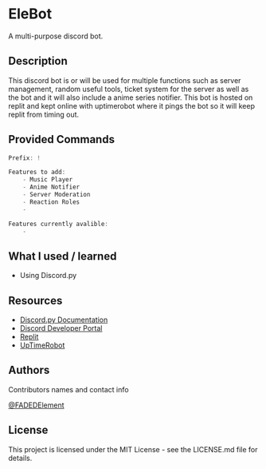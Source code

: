 # EleBot

A multi-purpose discord bot.

## Description

This discord bot is or will be used for multiple functions such as server management, random useful tools, ticket system for the server as well as the bot and it will also include a anime series notifier. This bot is hosted on replit and kept online with uptimerobot where it pings the bot so it will keep replit from timing out.

## Provided Commands
```Java
Prefix: !

Features to add:
    - Music Player
    - Anime Notifier
    - Server Moderation
    - Reaction Roles
    - 

Features currently avalible:
    - 
```

## What I used / learned
* Using Discord.py

## Resources
* [Discord.py Documentation](https://discordpy.readthedocs.io/en/stable/)
* [Discord Developer Portal](https://discord.com/developers/applications)
* [Replit](https://replit.com)
* [UpTimeRobot](https://uptimerobot.com)

## Authors

Contributors names and contact info

[@FADEDElement](https://www.youtube.com/c/FADEDElement)

## License

This project is licensed under the MIT License - see the LICENSE.md file for details.

